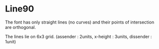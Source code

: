 # Line90

The font has only straight lines (no curves)
and their points of intersection are orthogonal.

The lines lie on 6x3 grid.
(assender : 2units,
 x-height : 3units,
dissender : 1unit)
